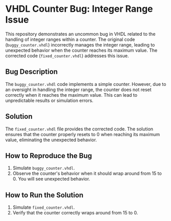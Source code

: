 # VHDL Counter Bug: Integer Range Issue

This repository demonstrates an uncommon bug in VHDL related to the handling of integer ranges within a counter. The original code (`buggy_counter.vhdl`) incorrectly manages the integer range, leading to unexpected behavior when the counter reaches its maximum value. The corrected code (`fixed_counter.vhdl`) addresses this issue.

## Bug Description

The `buggy_counter.vhdl` code implements a simple counter. However, due to an oversight in handling the integer range, the counter does not reset correctly when it reaches the maximum value.  This can lead to unpredictable results or simulation errors.

## Solution

The `fixed_counter.vhdl` file provides the corrected code. The solution ensures that the counter properly resets to 0 when reaching its maximum value, eliminating the unexpected behavior.

## How to Reproduce the Bug

1. Simulate `buggy_counter.vhdl`. 
2. Observe the counter's behavior when it should wrap around from 15 to 0. You will see unexpected behavior.

## How to Run the Solution

1. Simulate `fixed_counter.vhdl`.
2. Verify that the counter correctly wraps around from 15 to 0.
